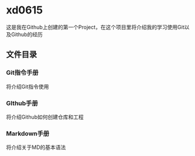 # xd0615
这是我在Github上创建的第一个Project，在这个项目里将介绍我的学习使用Git以及Github的经历
## 文件目录
### Git指令手册
将介绍Git指令使用
### GIthub手册
将介绍Github如何创建仓库和工程
### Markdown手册
将介绍关于MD的基本语法
